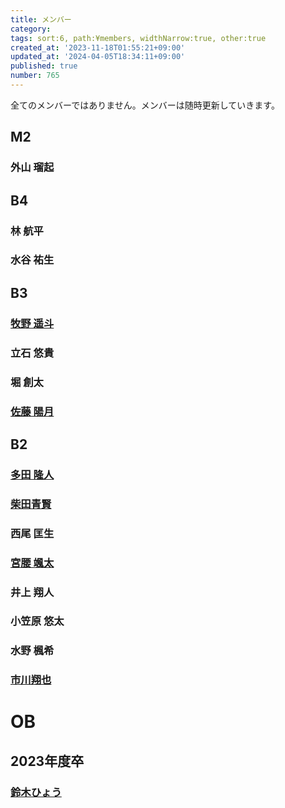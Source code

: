 ```yaml
---
title: メンバー
category:
tags: sort:6, path:¥members, widthNarrow:true, other:true
created_at: '2023-11-18T01:55:21+09:00'
updated_at: '2024-04-05T18:34:11+09:00'
published: true
number: 765
---
```


全てのメンバーではありません。メンバーは随時更新していきます。

## M2
### 外山 瑠起

## B4
### 林 航平
### 水谷 祐生

## B3
### [牧野 遥斗](https://www.harutiro.net)
### 立石 悠貴
### 堀 創太
### [佐藤 陽月](https://portfolio.stluciano-server.net/)

## B2
### [多田 隆人](https://satooru.me/)
### [柴田青賢](https://kanakanho.vercel.app/)
### 西尾 匡生
### [宮腰 颯太](https://homepage-hugo-chi.vercel.app/)
### 井上 翔人
### 小笠原 悠太
### 水野 楓希
### [市川翔也](https://mwindows99.com/)

# OB
## 2023年度卒
### [鈴木ひょう](https://waflan.net)

